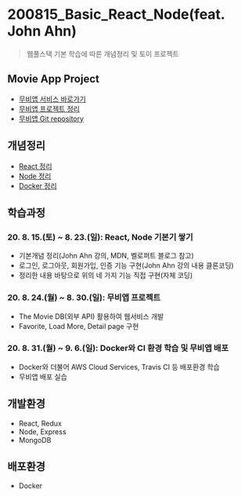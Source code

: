 # 200815_Basic_React_Node(feat. John Ahn)
> 웹풀스택 기본 학습에 따른 개념정리 및 토이 프로젝트

## Movie App Project
* [무비앱 서비스 바로가기](#)
* [무비앱 프로젝트 정리](https://www.notion.so/Movie-App-Project-a4ee1766d86f45888554e00969c1dcd3)
* [무비앱 Git repository](https://github.com/MJbae/200823_MovieApp_React_Node)
## 개념정리
* [React 정리](https://www.notion.so/React-e15a0bffc5f546eca7c878c09c69a442)
* [Node 정리](https://www.notion.so/Node-b0f88f7a7d3e44479c6c9f6f57c6b5a1)
* [Docker 정리](https://www.notion.so/Docker-8dfadb7217934442b92cf53500758dce)

## 학습과정
### 20. 8. 15.(토) ~ 8. 23.(일): React, Node 기본기 쌓기
* 기본개념 정리(John Ahn 강의, MDN, 벨로퍼트 블로그 참고)
* 로그인, 로그아웃, 회원가입, 인증 기능 구현(John Ahn 강의 내용 클론코딩)
* 정리한 내용 바탕으로 위의 네 가지 기능 직접 구현(자체 코딩)
### 20. 8. 24.(월) ~ 8. 30.(일): 무비앱 프로젝트
* The Movie DB(외부 API) 활용하여 웹서비스 개발
* Favorite, Load More, Detail page 구현
### 20. 8. 31.(월) ~ 9. 6.(일): Docker와 CI 환경 학습 및 무비앱 배포
* Docker와 더불어 AWS Cloud Services, Travis CI 등 배포환경 학습 
* 무비앱 배포 실습

## 개발환경
* React, Redux
* Node, Express
* MongoDB

## 배포환경
* Docker
